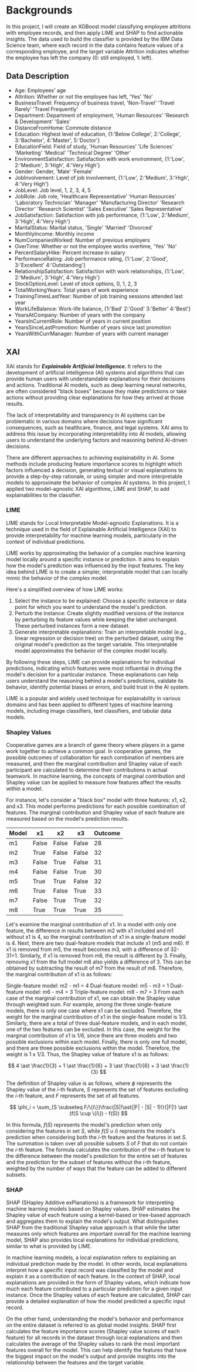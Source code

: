# Backgrounds
In this project, I will create an XGBoost model classifying employee attritions with employee records, and then apply LIME and SHAP to find actionable insights. The data used to build the classifier is provided by the IBM Data Science team, where each record in the data contains feature values of a corresponding employee, and the target variable Attrition indicates whether the employee has left the company (0: still employed, 1: left).

## Data Description

 * Age: Employees' age  
 * Attrition: Whether or not the employee has left, 'Yes' 'No'  
 * BusinessTravel: Frequency of business travel, 'Non-Travel' 'Travel Rarely' 'Travel Frequently'  
 * Department: Department of employment, 'Human Resources' 'Research & Development' 'Sales'  
 * DistanceFromHome: Commute distance  
 * Education: Highest level of education, {1:'Below College', 2:'College', 3:'Bachelor', 4:'Master', 5:'Doctor'}  
 * EducationField: Field of study, 'Human Resources' 'Life Sciences' 'Marketing' 'Medical' 'Technical Degree' 'Other'  
 * EnvironmentSatisfaction: Satisfaction with work environment, {1:'Low', 2:'Medium', 3:'High', 4:'Very High'}  
 * Gender: Gender, 'Male' 'Female'  
 * JobInvolvement: Level of job involvement, {1:'Low', 2:'Medium', 3:'High', 4:'Very High'}  
 * JobLevel: Job level, 1, 2, 3, 4, 5  
 * JobRole: Job role, 'Healthcare Representative' 'Human Resources' 'Laboratory Technician' 'Manager' 'Manufacturing Director' 'Research Director' 'Research Scientist' 'Sales Executive' 'Sales Representative'  
 * JobSatisfaction: Satisfaction with job performance, {1:'Low', 2:'Medium', 3:'High', 4:'Very High'}  
 * MaritalStatus: Marital status, 'Single' 'Married' 'Divorced'  
 * MonthlyIncome: Monthly income  
 * NumCompaniesWorked: Number of previous employers  
 * OverTime: Whether or not the employee works overtime, 'Yes' 'No'  
 * PercentSalaryHike: Percent increase in salary  
 * PerformanceRating: Job performance rating, {1:'Low', 2:'Good', 3:'Excellent' 4:'Outstanding'}  
 * RelationshipSatisfaction: Satisfaction with work relationships, {1:'Low', 2:'Medium', 3:'High', 4:'Very High'}  
 * StockOptionLevel: Level of stock options, 0, 1, 2, 3  
 * TotalWorkingYears: Total years of work experience  
 * TrainingTimesLastYear: Number of job training sessions attended last year  
 * WorkLifeBalance: Work-life balance, {1:'Bad' 2:'Good' 3:'Better' 4:'Best'}  
 * YearsAtCompany: Number of years with the company  
 * YearsInCurrentRole: Number of years in current position  
 * YearsSinceLastPromotion: Number of years since last promotion  
 * YearsWithCurrManager: Number of years with current manager  

## XAI

XAI stands for _**Explainable Artificial Intelligence**_. It refers to the development of artificial intelligence (AI) systems and algorithms that can provide human users with understandable explanations for their decisions and actions. Traditional AI models, such as deep learning neural networks, are often considered "black boxes" because they make predictions or take actions without providing clear explanations for how they arrived at those results.

The lack of interpretability and transparency in AI systems can be problematic in various domains where decisions have significant consequences, such as healthcare, finance, and legal systems. XAI aims to address this issue by incorporating interpretability into AI models, allowing users to understand the underlying factors and reasoning behind AI-driven decisions.

There are different approaches to achieving explainability in AI. Some methods include producing feature importance scores to highlight which factors influenced a decision, generating textual or visual explanations to provide a step-by-step rationale, or using simpler and more interpretable models to approximate the behavior of complex AI systems. In this project, I applied two model-agnostic XAI algorithms, LIME and SHAP, to add explainabilities to the classifier.

### LIME

LIME stands for Local Interpretable Model-agnostic Explanations. It is a technique used in the field of Explainable Artificial Intelligence (XAI) to provide interpretability for machine learning models, particularly in the context of individual predictions.

LIME works by approximating the behavior of a complex machine learning model locally around a specific instance or prediction. It aims to explain how the model's prediction was influenced by the input features. The key idea behind LIME is to create a simpler, interpretable model that can locally mimic the behavior of the complex model.

Here's a simplified overview of how LIME works:
 1. Select the instance to be explained: Choose a specific instance or data point for which you want to understand the model's prediction.
 2. Perturb the instance: Create slightly modified versions of the instance by perturbing its feature values while keeping the label unchanged. These perturbed instances form a new dataset.
 3. Generate interpretable explanations: Train an interpretable model (e.g., linear regression or decision tree) on the perturbed dataset, using the original model's prediction as the target variable. This interpretable model approximates the behavior of the complex model locally.

By following these steps, LIME can provide explanations for individual predictions, indicating which features were most influential in driving the model's decision for a particular instance. These explanations can help users understand the reasoning behind a model's predictions, validate its behavior, identify potential biases or errors, and build trust in the AI system.

LIME is a popular and widely used technique for explainability in various domains and has been applied to different types of machine learning models, including image classifiers, text classifiers, and tabular data models.

### Shapley Values

Cooperative games are a branch of game theory where players in a game work together to achieve a common goal. In cooperative games, the possible outcomes of collaboration for each combination of members are measured, and then the marginal contribution and Shapley value of each participant are calculated to determine their contributions in actual teamwork. In machine learning, the concepts of marginal contribution and Shapley value can be applied to measure how features affect the results within a model.

For instance, let's consider a "black box" model with three features: x1, x2, and x3. This model performs predictions for each possible combination of features. The marginal contribution and Shapley value of each feature are measured based on the model's prediction results.

|Model|x1|x2|x3|Outcome|
|---|---|---|---|---|
|m1|False|False|False|28|
|m2|True|False|False|32|
|m3|False|True|False|31|
|m4|False|False|True|30|
|m5|True|True|False|32|
|m6|True|False|True|33|
|m7|False|True|True|32|
|m8|True|True|True|35|

Let's examine the marginal contribution of x1. In a model with only one feature, the difference in results between m2 with x1 included and m1 without x1 is 4, so the marginal contribution of x1 in a single-feature model is 4. Next, there are two dual-feature models that include x1 (m5 and m6). If x1 is removed from m5, the result becomes m3, with a difference of 32-31=1. Similarly, if x1 is removed from m6, the result is different by 3. Finally, removing x1 from the full model m8 also yields a difference of 3. This can be obtained by subtracting the result of m7 from the result of m8. Therefore, the marginal contribution of x1 is as follows:

Single-feature model: m2 - m1 = 4
Dual-feature model: m5 - m3 = 1
Dual-feature model: m6 - m4 = 3
Triple-feature model: m8 - m7 = 3
From each case of the marginal contribution of x1, we can obtain the Shapley value through weighted sum. For example, among the three single-feature models, there is only one case where x1 can be excluded. Therefore, the weight for the marginal contribution of x1 in the single-feature model is 1/3. Similarly, there are a total of three dual-feature models, and in each model, one of the two features can be excluded. In this case, the weight for the marginal contribution of x1 is 1/6, since there are three models and two possible exclusions within each model. Finally, there is only one full model, and there are three possible exclusions within the model. Therefore, the weight is 1 x 1/3. Thus, the Shapley value of feature x1 is as follows:

$$
4 \ast \frac{1}{3} + 1 \ast \frac{1}{6} + 3 \ast \frac{1}{6} + 3 \ast \frac{1}{3}
$$

The definition of Shapley value is as follows, where $\phi$ represents the Shapley value of the $i$-th feature, $S$ represents the set of features excluding the $i$-th feature, and $F$ represents the set of all features.

$$
\phi_i = \sum_{S \subseteq F/\{i\}}\frac{|S|!\ast(|F| - |S| - 1)!}{|F|!} \ast (f(S \cup \{i\}) - f(S))
$$

In this formula, $f(S)$ represents the model's prediction when only considering the features in set $S$, while $f(S \cup {i})$ represents the model's prediction when considering both the $i$-th feature and the features in set $S$. The summation is taken over all possible subsets $S$ of $F$ that do not contain the $i$-th feature. The formula calculates the contribution of the $i$-th feature to the difference between the model's prediction for the entire set of features and the prediction for the subset of features without the $i$-th feature, weighted by the number of ways that the feature can be added to different subsets.

### SHAP

SHAP (SHapley Additive exPlanations) is a framework for interpreting machine learning models based on Shapley values. SHAP estimates the Shapley value of each feature using a kernel-based or tree-based approach and aggregates them to explain the model's output. What distinguishes SHAP from the traditional Shapley value approach is that while the latter measures only which features are important overall for the machine learning model, SHAP also provides local explanations for individual predictions, similar to what is provided by LIME.

In machine learning models, a local explanation refers to explaining an individual prediction made by the model. In other words, local explanations interpret how a specific input record was classified by the model and explain it as a contribution of each feature. In the context of SHAP, local explanations are provided in the form of Shapley values, which indicate how much each feature contributed to a particular prediction for a given input instance. Once the Shapley values of each feature are calculated, SHAP can provide a detailed explanation of how the model predicted a specific input record.

On the other hand, understanding the model's behavior and performance on the entire dataset is referred to as global model insights. SHAP first calculates the feature importance scores (Shapley value scores of each feature) for all records in the dataset through local explanations and then calculates the average of the Shapley values to rank the most important features overall for the model. This can help identify the features that have the biggest impact on the model's output and provide insights into the relationship between the features and the target variable.

